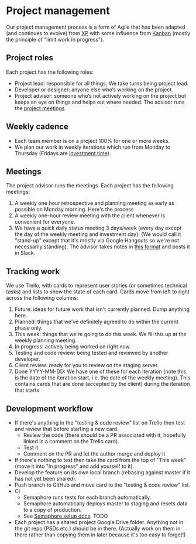 # Project management

Our project management process is a form of Agile that has been adapted (and continues to evolve) from [XP](http://www.extremeprogramming.org/rules.html) with some influence from [Kanban](https://leankit.com/learn/kanban/what-is-kanban/) (mostly the principle of "limit work in progress").

## Project roles

Each project has the following roles:
  - Project lead: responsible for all things. We take turns being project lead.
  - Developer or designer: anyone else who’s working on the project.
  - Project advisor: someone who’s not actively working on the project but keeps an eye on things and helps out where needed. The advisor runs the [project meetings](#meetings).

## Weekly cadence

- Each team member is on a project 100% for one or more weeks.
- We plan our work in weekly iterations which run from Monday to Thursday (Fridays are [investment time](#investment-time)).

## Meetings

The project advisor runs the meetings. Each project has the following meetings:

1. A weekly one hour retrospective and planning meeting as early as possible on Monday morning. Here's the process
1. A weekly one-hour review meeting with the client whenever is convenient for everyone.
1. We have a quick daily status meeting 3 days/week (every day except the day of the weekly meeting and investment day). (We would call it "stand-up" except that it's mostly via Google Hangouts so we're not necessarily standing). The advisor takes notes in [this format](templates/status-template.txt) and posts it in Slack.

## Tracking work

We use Trello, with cards to represent user stories (or sometimes technical tasks) and lists to show the state of each card. Cards move from left to right across the following columns:

1. Future: ideas for future work that isn't currently planned. Dump anything here.
1. Planned: things that we've definitely agreed to do within the current phase only.
1. This week: things that we're going to do this week. We fill this up at the weekly planning meeting.
1. In progress: actively being worked on right now.
1. Testing and code review: being tested and reviewed by another developer.
1. Client review: ready for you to review on the staging server.
1. Done YYYY-MM-DD: We have one of these for each iteration (note this is the date of the iteration start, i.e. the date of the weekly meeting). This contains cards that are done (accepted by the client) during the iteration that starts

## Development workflow

- If there's anything in the "testing & code review" list on Trello then test and review that before starting a new card.
    - Review the code (there should be a PR associated with it, hopefully linked in a comment on the Trello card).
    - Test it
    - Comment on the PR and let the author merge and deploy it
- If there's nothing to test then take the card from the top of "This week" (move it into "In progress" and add yourself to it).
- Develop the feature on its own local branch (rebasing against master if it has not yet been shared).
- Push branch to GitHub and move card to the "testing & code review" list.
- CI
    - Semaphore runs tests for each branch automatically.
    - Semaphore automatically deploys master to staging and resets data to a copy of production.
    - See [Semaphore setup docs](https://docs.google.com/a/okgrow.com/document/d/19FhBBb7xLJNR4NV7sIHvWSAMjMhB1CrpexH7zCtLZB8/edit?usp=sharing). TODO
- Each project has a shared project Google Drive folder. Anything not in the git repo (PSDs etc.) should be in there. (Actually work on them in there rather than copying them in later because it's too easy to forget!)
